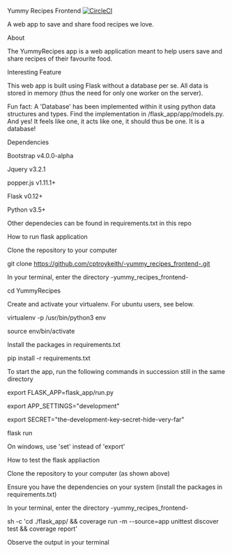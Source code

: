 Yummy Recipes Frontend
[![CircleCI](https://dl.circleci.com/status-badge/img/gh/cptroykeith/-yummy_recipes_frontend-/tree/main.svg?style=svg)](https://dl.circleci.com/status-badge/redirect/gh/cptroykeith/-yummy_recipes_frontend-/tree/main)

A web app to save and share food recipes we love.

About

The YummyRecipes app is a web application meant to help users save and share recipes of their favourite food.

Interesting Feature

This web app is built using Flask without a database per se. All data is stored in memory (thus the need for only one worker on the server).

Fun fact: A 'Database' has been implemented within it using python data structures and types. Find the implementation in /flask_app/app/models.py. And yes! It feels like one, it acts like one, it should thus be one. It is a database!

Dependencies

Bootstrap v4.0.0-alpha

Jquery v3.2.1

popper.js v1.11.1+

Flask v0.12+

Python v3.5+

Other dependecies can be found in requirements.txt in this repo


How to run flask application

Clone the repository to your computer

git clone https://github.com/cptroykeith/-yummy_recipes_frontend-.git

In your terminal, enter the directory -yummy_recipes_frontend-

cd YummyRecipes

Create and activate your virtualenv. For ubuntu users, see below.

virtualenv -p /usr/bin/python3 env

source env/bin/activate

Install the packages in requirements.txt

pip install -r requirements.txt

To start the app, run the following commands in succession still in the same directory

export FLASK_APP=flask_app/run.py

export APP_SETTINGS="development"

export SECRET="the-development-key-secret-hide-very-far"

flask run 

On windows, use 'set' instead of 'export'

How to test the flask appliaction

Clone the repository to your computer (as shown above)

Ensure you have the dependencies on your system (install the packages in requirements.txt)

In your terminal, enter the directory -yummy_recipes_frontend-

sh -c 'cd ./flask_app/ && coverage run -m --source=app unittest discover test && coverage report'

Observe the output in your terminal